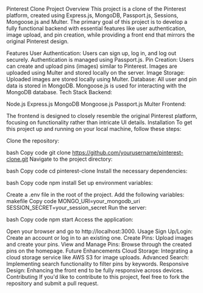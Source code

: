 Pinterest Clone
Project Overview
This project is a clone of the Pinterest platform, created using Express.js, MongoDB, Passport.js, Sessions, Mongoose.js and Multer. The primary goal of this project is to develop a fully functional backend with essential features like user authentication, image upload, and pin creation, while providing a front end that mirrors the original Pinterest design.

Features
User Authentication:
Users can sign up, log in, and log out securely.
Authentication is managed using Passport.js.
Pin Creation:
Users can create and upload pins (images) similar to Pinterest.
Images are uploaded using Multer and stored locally on the server.
Image Storage:
Uploaded images are stored locally using Multer.
Database:
All user and pin data is stored in MongoDB.
Mongoose.js is used for interacting with the MongoDB database.
Tech Stack
Backend:

Node.js
Express.js
MongoDB
Mongoose.js
Passport.js
Multer
Frontend:

The frontend is designed to closely resemble the original Pinterest platform, focusing on functionality rather than intricate UI details.
Installation
To get this project up and running on your local machine, follow these steps:

Clone the repository:

bash
Copy code
git clone https://github.com/yourusername/pinterest-clone.git
Navigate to the project directory:

bash
Copy code
cd pinterest-clone
Install the necessary dependencies:

bash
Copy code
npm install
Set up environment variables:

Create a .env file in the root of the project.
Add the following variables:
makefile
Copy code
MONGO_URI=your_mongodb_uri
SESSION_SECRET=your_session_secret
Run the server:

bash
Copy code
npm start
Access the application:

Open your browser and go to http://localhost:3000.
Usage
Sign Up/Login:
Create an account or log in to an existing one.
Create Pins:
Upload images and create your pins.
View and Manage Pins:
Browse through the created pins on the homepage.
Future Enhancements
Cloud Storage:
Integrating a cloud storage service like AWS S3 for image uploads.
Advanced Search:
Implementing search functionality to filter pins by keywords.
Responsive Design:
Enhancing the front end to be fully responsive across devices.
Contributing
If you'd like to contribute to this project, feel free to fork the repository and submit a pull request.
